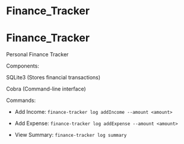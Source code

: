 # Finance_Tracker

# Finance_Tracker

Personal Finance Tracker

Components:

SQLite3 (Stores financial transactions)

Cobra (Command-line interface)

Commands:

- Add Income: `finance-tracker log addIncome --amount <amount>`

- Add Expense: `finance-tracker log addExpense --amount <amount>`

- View Summary: `finance-tracker log summary`
